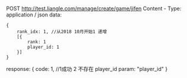 POST http://test.liangle.com/manage/create/game/jifen
    Content - Type: application / json
data:

    {
        rank_idx: 1, //从2018 10月开始1 递增
        [{
            rank: 1
            player_id: 1
        }]
    }

response: {
    code: 1, //1成功 2 不存在 player_id
    param: "player_id"
}